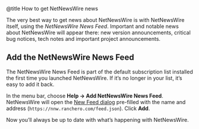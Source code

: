 @title How to get NetNewsWire news


The very best way to get news about NetNewsWire is with NetNewsWire itself, using the *NetNewsWire News Feed*. Important and notable news about NetNewsWire will appear there: new version announcements, critical bug notices, tech notes and important project announcements.


Add the NetNewsWire News Feed
-----------------------------

The NetNewsWire News Feed is part of the default subscription list installed the first time you launched NetNewsWire. If it’s no longer in your list, it’s easy to add it back.

In the menu bar, choose **Help → Add NetNewsWire News Feed**. NetNewsWire will open the [New Feed dialog](adding-feeds) pre-filled with the name and address (`https://nnw.ranchero.com/feed.json`). Click **Add**.

Now you’ll always be up to date with what’s happening with NetNewsWire.